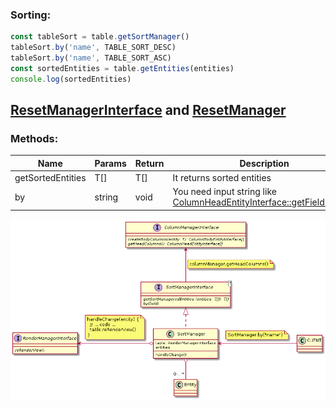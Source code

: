 ### Sorting: 
```javascript
const tableSort = table.getSortManager()
tableSort.by('name', TABLE_SORT_DESC)
tableSort.by('name', TABLE_SORT_ASC)
const sortedEntities = table.getEntities(entities)
console.log(sortedEntities)
```

## [ResetManagerInterface](./ResetInterface.js) and [ResetManager](./Reset.js)

### Methods:

| Name | Params | Return | Description |
| --- | --- | --- | --- |
| getSortedEntities | T[]  | T[] | It returns sorted entities |
| by | string | void | You need input string like [ColumnHeadEntityInterface::getFieldName()](../../Entities/HeadColumn/ColumnHeadEntityInterface.js) |


![UML](./SortManager.png)

